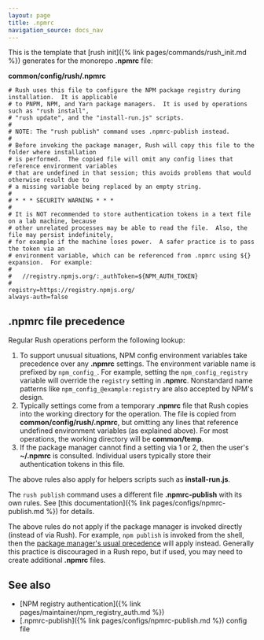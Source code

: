 ```yaml
---
layout: page
title: .npmrc
navigation_source: docs_nav
---
```


This is the template that [rush init]({% link pages/commands/rush_init.md %})
generates for the monorepo **.npmrc** file:

**common/config/rush/.npmrc**

```shell
# Rush uses this file to configure the NPM package registry during installation.  It is applicable
# to PNPM, NPM, and Yarn package managers.  It is used by operations such as "rush install",
# "rush update", and the "install-run.js" scripts.
#
# NOTE: The "rush publish" command uses .npmrc-publish instead.
#
# Before invoking the package manager, Rush will copy this file to the folder where installation
# is performed.  The copied file will omit any config lines that reference environment variables
# that are undefined in that session; this avoids problems that would otherwise result due to
# a missing variable being replaced by an empty string.
#
# * * * SECURITY WARNING * * *
#
# It is NOT recommended to store authentication tokens in a text file on a lab machine, because
# other unrelated processes may be able to read the file.  Also, the file may persist indefinitely,
# for example if the machine loses power.  A safer practice is to pass the token via an
# environment variable, which can be referenced from .npmrc using ${} expansion.  For example:
#
#   //registry.npmjs.org/:_authToken=${NPM_AUTH_TOKEN}
#
registry=https://registry.npmjs.org/
always-auth=false
```

## .npmrc file precedence

Regular Rush operations perform the following lookup:

1. To support unusual situations, NPM config environment variables take precedence over any **.npmrc** settings.
   The environment variable name is prefixed by `npm_config_`. For example, setting the `npm_config_registry`
   variable will override the `registry` setting in **.npmrc**. Nonstandard name patterns like
   `npm_config_@example:registry` are also accepted by NPM's design.
2. Typically settings come from a temporary **.npmrc** file that Rush copies into the working directory
   for the operation. The file is copied from **common/config/rush/.npmrc**, but omitting any lines that
   reference undefined environment variables (as explained above). For most operations, the working directory
   will be **common/temp**.
3. If the package manager cannot find a setting via 1 or 2, then the user's **~/.npmrc** is
   consulted. Individual users typically store their authentication tokens in this file.

The above rules also apply for helpers scripts such as **install-run.js**.

The `rush publish` command uses a different file **.npmrc-publish** with its own rules.
See [this documentation]({% link pages/configs/npmrc-publish.md %}) for details.

The above rules do not apply if the package manager is invoked directly (instead of via Rush).
For example, `npm publish` is invoked from the shell, then the
[package manager's usual precedence](https://docs.npmjs.com/cli/v7/using-npm/config#npmrc-files) will
apply instead. Generally this practice is discouraged in a Rush repo, but if used, you may need to create
additional **.npmrc** files.

## See also

- [NPM registry authentication]({% link pages/maintainer/npm_registry_auth.md %})
- [.npmrc-publish]({% link pages/configs/npmrc-publish.md %}) config file
